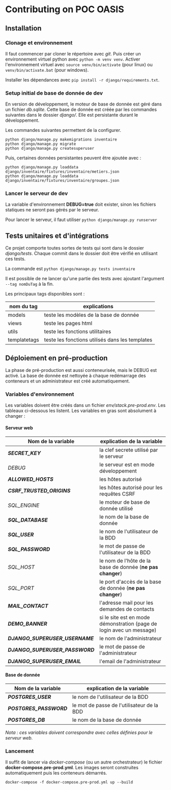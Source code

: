 # Contributing on POC OASIS

## Installation

### Clonage et environnement

Il faut commencer par cloner le répertoire avec *git*. 
Puis créer un environnement virtuel python avec `python -m venv venv`.
Activer l'environnement virtuel avec `source venv/bin/activate` (pour linux) ou
`venv/bin/activate.bat` (pour windows).

Installer les dépendances avec `pip install -r django/requirements.txt`.

### Setup initial de base de donnée de dev

En version de développement, le moteur de base de donnée est géré dans un fichier *db.sqlite*.
Cette base de donnée est créée par les commandes suivantes dans le dossier *django/*. 
Elle est persistante durant le développement.

Les commandes suivantes permettent de la configurer.

```shell
python django/manage.py makemigrations inventaire
python django/manage.py migrate
python django/manage.py createsuperuser
```

Puis, certaines données persistantes peuvent être ajoutée avec :

```shell
python django/manage.py loaddata django/inventaire/fixtures/inventaire/metiers.json
python django/manage.py loaddata django/inventaire/fixtures/inventaire/groupes.json
```

### Lancer le serveur de dev

La variable d'environnement **DEBUG=true** doit exister, sinon les fichiers statiques
ne seront pas gérés par le serveur. 

Pour lancer le serveur, il faut utiliser `python django/manage.py runserver`

## Tests unitaires et d'intégrations

Ce projet comporte toutes sortes de tests qui sont dans le dossier *django/tests*. 
Chaque commit dans le dossier doit être vérifié en utilisant ces tests.

La commande est `python django/manage.py tests inventaire`

Il est possible de ne lancer qu'une partie des tests avec ajoutant l'argument 
`--tag nomDuTag` à la fin.

Les principaux tags disponibles sont :

| nom du tag   | explications                                    |
|--------------|-------------------------------------------------|
| models       | teste les modèles de la base de donnée          |
| views        | teste les pages html                            |
| utils        | teste les fonctions utilitaires                 |
| templatetags | teste les fonctions utilisés dans les templates |


## Déploiement en pré-production

La phase de pré-production est aussi conteneurisée, mais le DEBUG est activé. 
La base de donnée est nettoyée à chaque redémarrage des conteneurs et un administrateur 
est créé automatiquement.

### Variables d'environnement

Les variables doivent être créés dans un fichier *env/stack.pre-prod.env*. Les tableaux 
ci-dessous les listent. Les variables en gras sont absolument à changer :

#### Serveur web

| Nom de la variable              | explication de la variable                                            |
|---------------------------------|-----------------------------------------------------------------------|
| ***SECRET_KEY***                | la clef secrete utilisé par le serveur                                |
| *DEBUG*                         | le serveur est en mode développement                                  |
| ***ALLOWED_HOSTS***             | les hôtes autorisé                                                    |
| ***CSRF_TRUSTED_ORIGINS***      | les hôtes autorisé pour les requêtes CSRF                             |
| *SQL_ENGINE*                    | le moteur de base de donnée utilisé                                   |
| ***SQL_DATABASE***              | le nom de la base de donnée                                           |
| ***SQL_USER***                  | le nom de l'utilisateur de la BDD                                     |
| ***SQL_PASSWORD***              | le mot de passe de l'utilisateur de la BDD                            |
| *SQL_HOST*                      | le nom de l'hôte de la base de donnée (**ne pas changer**)            |
| *SQL_PORT*                      | le port d'accès de la base de donnée (**ne pas changer**)             |
| ***MAIL_CONTACT***              | l'adresse mail pour les demandes de contacts                          |
| ***DEMO_BANNER***               | si le site est en mode démonstration (page de login avec un message)  |
| ***DJANGO_SUPERUSER_USERNAME*** | le nom de l'administrateur                                            |
| ***DJANGO_SUPERUSER_PASSWORD*** | le mot de passe de l'administrateur                                   |
| ***DJANGO_SUPERUSER_EMAIL***    | l'email de l'administrateur                                           |

#### Base de donnée

| Nom de la variable      | explication de la variable                 |
|-------------------------|--------------------------------------------|
| ***POSTGRES_USER***     | le nom de l'utilisateur de la BDD          |
| ***POSTGRES_PASSWORD*** | le mot de passe de l'utilisateur de la BDD |
| ***POSTGRES_DB***       | le nom de la base de donnée                |

*Nota : ces variables doivent correspondre avec celles définies pour le serveur web.*

### Lancement

Il suffit de lancer via *docker-compose* (ou un autre orchestrateur) le fichier **docker-compose.pre-prod.yml**.
Les images seront construites automatiquement puis les conteneurs démarrés.

`docker-compose -f docker-compose.pre-prod.yml up --build`
